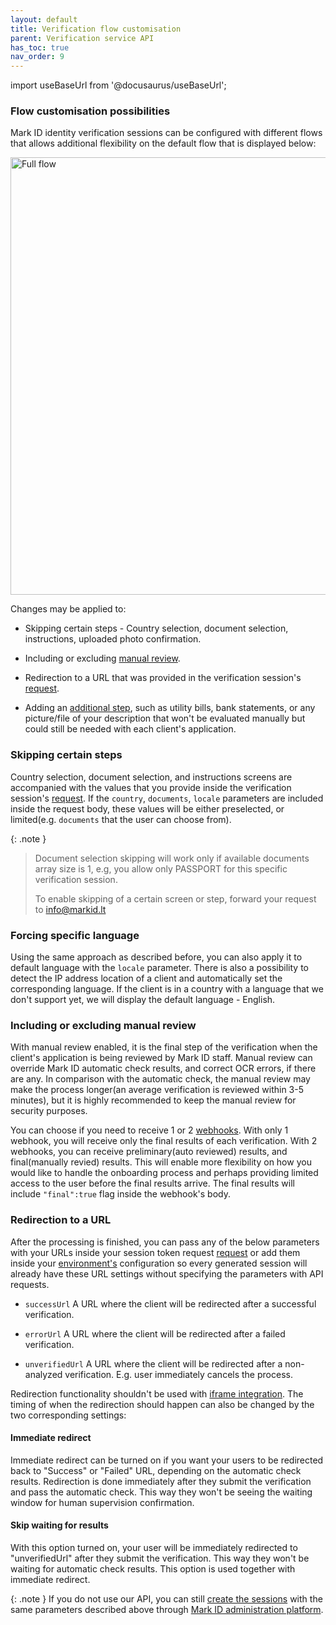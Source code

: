 ```yaml
---
layout: default
title: Verification flow customisation
parent: Verification service API
has_toc: true
nav_order: 9
---
```


import useBaseUrl from '@docusaurus/useBaseUrl';

### Flow customisation possibilities

Mark ID identity verification sessions can be configured with different flows that allows additional flexibility on the default flow that is displayed below:

<img alt="Full flow" width="700" src='https://documentation.markid.eu/resources/defaultFlow.jpg' />


Changes may be applied to:

- Skipping certain steps - Country selection, document selection, instructions, uploaded photo confirmation.

- Including or excluding [manual review](/pages/fraud-prevention-services/FAQ#manual-verifications-faqs).

- Redirection to a URL that was provided in the verification session's [request](/pages/fraud-prevention-services/GeneratingIdentificationToken#sending-request).

- Adding an [additional step](/pages/verification-service-api/AdditionalSteps), such as utility bills, bank statements, or any picture/file of your description that won't be evaluated manually but could still be needed with each client's application.

### Skipping certain steps

Country selection, document selection, and instructions screens are accompanied with the values that you provide inside the verification session's [request](/pages/fraud-prevention-services/GeneratingIdentificationToken#sending-request). If the `country`, `documents`, `locale` parameters are included inside the request body, these values will be either preselected, or limited(e.g. `documents` that the user can choose from).

{: .note }
> Document selection skipping will work only if available documents array size is 1, e.g, you allow only PASSPORT for this specific verification session.
> 
> To enable skipping of a certain screen or step, forward your request to info@markid.lt

### Forcing specific language

Using the same approach as described before, you can also apply it to default language with the `locale` parameter.
There is also a possibility to detect the IP address location of a client and automatically set the corresponding language. If the client is in a country with a language that we don't support yet, we will display the default language - English.


### Including or excluding manual review

With manual review enabled, it is the final step of the verification when the client's application is being reviewed by Mark ID staff.
Manual review can override Mark ID automatic check results, and correct OCR errors, if there are any.
In comparison with the automatic check, the manual review may make the process longer(an average verification is reviewed within 3-5 minutes), but it is highly recommended to keep the manual review for security purposes.

You can choose if you need to receive 1 or 2 [webhooks](/pages/verification-service-api/ResultCallback). With only 1 webhook, you will receive only the final results of each verification. With 2 webhooks, you can receive preliminary(auto reviewed) results, and final(manually revied) results.
This will enable more flexibility on how you would like to handle the onboarding process and perhaps providing limited access to the user before the final results arrive.
The final results will include `"final":true` flag inside the webhook's body.

### Redirection to a URL

After the processing is finished, you can pass any of the below parameters with your URLs inside your session token request [request](/pages/fraud-prevention-services/GeneratingIdentificationToken#sending-request) or add them inside your [environment's](https://kyc.markid.eu) configuration so every generated session will already have these URL settings without specifying the parameters with API requests.

- `successUrl` A URL where the client will be redirected after a successful verification.

- `errorUrl`	A URL where the client will be redirected after a failed verification.

- `unverifiedUrl`	A URL where the client will be redirected after a non-analyzed verification. E.g. user immediately cancels the process.

Redirection functionality shouldn't be used with [iframe integration](/pages/verification-service-api/ClientRedirectToWebUiIframe).
The timing of when the redirection should happen can also be changed by the two corresponding settings:

#### Immediate redirect

Immediate redirect can be turned on if you want your users to be redirected back to "Success" or "Failed" URL, depending on the automatic check results. Redirection is done immediately after they submit the verification and pass the automatic check. This way they won't be seeing the waiting window for human supervision confirmation.

#### Skip waiting for results
With this option turned on, your user will be immediately redirected to "unverifiedUrl" after they submit the verification. This way they won't be waiting for automatic check results. This option is used together with immediate redirect.

{: .note }
If you do not use our API, you can still [create the sessions](/pages/fraud-prevention-services/GenerateIdentificationToken) with the same parameters described above through [Mark ID administration platform](https://kyc.markid.eu).

